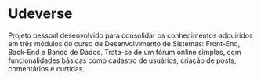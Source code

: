 # Udeverse
Projeto pessoal desenvolvido para consolidar os  conhecimentos adquiridos em três módulos do curso de Desenvolvimento de Sistemas: Front-End, Back-End e Banco de Dados. Trata-se de um fórum online simples, com funcionalidades básicas como cadastro de usuários, criação de posts, comentários e curtidas.
